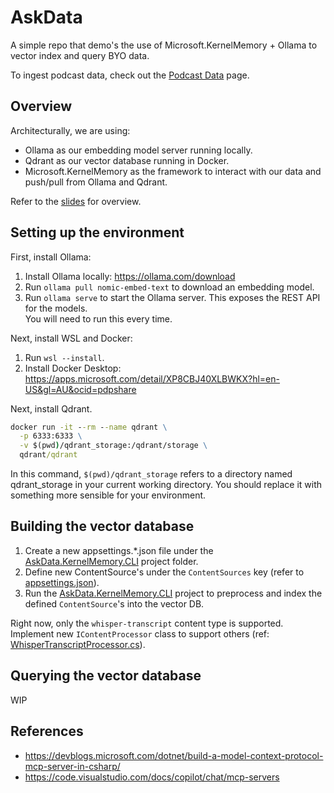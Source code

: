 # AskData

A simple repo that demo's the use of Microsoft.KernelMemory + Ollama to vector index and query BYO data.

To ingest podcast data, check out the [Podcast Data](./DataPodcasts.md) page.

## Overview

Architecturally, we are using:

- Ollama as our embedding model server running locally.
- Qdrant as our vector database running in Docker.
- Microsoft.KernelMemory as the framework to interact with our data and push/pull from Ollama and Qdrant.

Refer to the [slides](doc\slide00.md) for overview.

## Setting up the environment

First, install Ollama:

1. Install Ollama locally: <https://ollama.com/download>
1. Run `ollama pull nomic-embed-text` to download an embedding model.
1. Run `ollama serve` to start the Ollama server. This exposes the REST API for the models.  
  You will need to run this every time.

Next, install WSL and Docker:

1. Run `wsl --install`.
1. Install Docker Desktop: <https://apps.microsoft.com/detail/XP8CBJ40XLBWKX?hl=en-US&gl=AU&ocid=pdpshare>

Next, install Qdrant.

```cmd
docker run -it --rm --name qdrant \
  -p 6333:6333 \
  -v $(pwd)/qdrant_storage:/qdrant/storage \
  qdrant/qdrant
```

In this command, `$(pwd)/qdrant_storage` refers to a directory named qdrant_storage in your current working directory. You should replace it with something more sensible for your environment.

## Building the vector database

1. Create a new appsettings.*.json file under the [AskData.KernelMemory.CLI](./AskData/AskData.KernelMemory.CLI/) project folder.
1. Define new ContentSource's under the `ContentSources` key (refer to [appsettings.json](./AskData/AskData.KernelMemory.CLI/appsettings.json)).
1. Run the [AskData.KernelMemory.CLI](./AskData/AskData.KernelMemory.CLI/AskData.KernelMemory.CLI.csproj) project to preprocess and index the defined `ContentSource`'s into the vector DB.

Right now, only the `whisper-transcript` content type is supported. Implement new `IContentProcessor` class to support others (ref: [WhisperTranscriptProcessor.cs](./AskData.KernelMemory.CLI/DataProcessor/WhisperTranscriptProcessor.cs)).

## Querying the vector database

WIP

## References

- <https://devblogs.microsoft.com/dotnet/build-a-model-context-protocol-mcp-server-in-csharp/>
- <https://code.visualstudio.com/docs/copilot/chat/mcp-servers>
